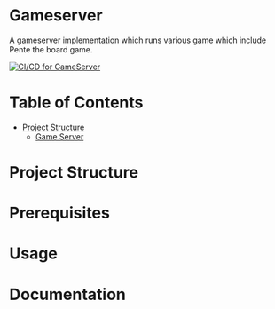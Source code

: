 # Gameserver
A gameserver implementation which runs various game which include Pente the board game.

[![CI/CD for GameServer](https://github.com/Cole-s-Personal-Organization/Pente/actions/workflows/Gameserver.yaml/badge.svg)](https://github.com/Cole-s-Personal-Organization/Pente/actions/workflows/Gameserver.yaml)

# Table of Contents
* [Project Structure](#project-structure)
    * [Game Server]() 
        
        


# Project Structure


# Prerequisites

# Usage

# Documentation

